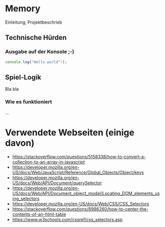 # Memory
Einleitung, Projektbeschrieb

## Technische Hürden
### Ausgabe auf der Konsole ;-)
```javascript
console.log("Hello world"!);
```

## Spiel-Logik
Bla bla
### Wie es funktioniert
...


# Verwendete Webseiten (einige davon)
  * https://stackoverflow.com/questions/5158338/how-to-convert-a-collection-to-an-array-in-javascript
  * https://developer.mozilla.org/en-US/docs/Web/JavaScript/Reference/Global_Objects/Object/keys
  * https://developer.mozilla.org/en-US/docs/Web/API/Document/querySelector
  * https://developer.mozilla.org/en-US/docs/Web/API/Document_object_model/Locating_DOM_elements_using_selectors 
  * https://developer.mozilla.org/en-US/docs/Web/CSS/CSS_Selectors
  * https://stackoverflow.com/questions/8986260/how-to-center-the-contents-of-an-html-table
  * https://www.w3schools.com/cssref/css_selectors.asp


